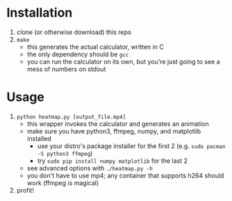 # Installation
1. clone (or otherwise download) this repo
2. `make`
   * this generates the actual calculator, written in C
   * the only dependency should be `gcc`
   * you can run the calculator on its own, but you're just going to see a mess of numbers on stdout

# Usage
1. `python heatmap.py [output_file.mp4]`
   * this wrapper invokes the calculator and generates an animation
   * make sure you have python3, ffmpeg, numpy, and matplotlib installed
      * use your distro's package installer for the first 2 (e.g. `sudo pacman -S python3 ffmpeg`)
      * try `sudo pip install numpy matplotlib` for the last 2
   * see advanced options with `./heatmap.py -h`
   * you don't have to use mp4; any container that supports h264 should work (ffmpeg is magical)
2. profit!

